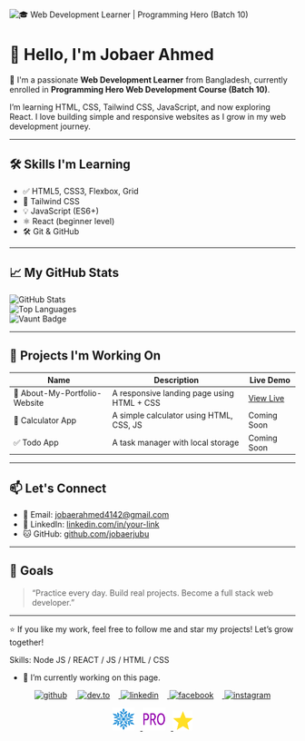 
![🎓 Web Development Learner | Programming Hero (Batch 10)](https://media.licdn.com/dms/image/v2/D5616AQGBIYq4dLLD2w/profile-displaybackgroundimage-shrink_350_1400/B56ZfkmHSNHEAY-/0/1751886887579?e=1756944000&v=beta&t=IVYsroFGrTXV8b5mdiSSU7128JunI5akYrj-8OwQxM0)

<!-- Banner Image (optional) -->
<!-- ![Banner](https://your-banner-link.com) -->

# 👋 Hello, I'm Jobaer Ahmed

🚀 I'm a passionate **Web Development Learner** from Bangladesh, currently enrolled in **Programming Hero Web Development Course (Batch 10)**.

I’m learning HTML, CSS, Tailwind CSS, JavaScript, and now exploring React. I love building simple and responsive websites as I grow in my web development journey.

---

## 🛠️ Skills I'm Learning

- ✅ HTML5, CSS3, Flexbox, Grid  
- 🎨 Tailwind CSS  
- 💡 JavaScript (ES6+)  
- ⚛️ React (beginner level)  
- 🛠️ Git & GitHub  

---

## 📈 My GitHub Stats

![GitHub Stats](https://github-readme-stats.vercel.app/api?username=jobaerjubu&show_icons=true&theme=tokyonight)  
![Top Languages](https://github-readme-stats.vercel.app/api/top-langs/?username=jobaerjubu&layout=compact&theme=tokyonight)  
![Vaunt Badge](https://api.vaunt.dev/v1/github/entities/jobaerjubu/contributions?format=svg&private=false)

---

## 💼 Projects I'm Working On

| Name               | Description                            | Live Demo |
|--------------------|----------------------------------------|-----------|
| 🎉 About-My-Portfolio-Website | A responsive landing page using HTML + CSS | [View Live](https://jobaerjubu.github.io/About-My-Portfolio-Website-/) |
| 🧮 Calculator App  | A simple calculator using HTML, CSS, JS | Coming Soon |
| ✅ Todo App        | A task manager with local storage       | Coming Soon |

---

## 📫 Let's Connect

- 📧 Email: [jobaerahmed4142@gmail.com](mailto:jobaerahmed4142@gmail.com)  
- 💼 LinkedIn: [linkedin.com/in/your-link](https://www.linkedin.com/in/your-link)  
- 🐱 GitHub: [github.com/jobaerjubu](https://github.com/jobaerjubu)

---

## 🎯 Goals

> “Practice every day. Build real projects. Become a full stack web developer.”

---

⭐ If you like my work, feel free to follow me and star my projects! Let’s grow together!



Skills: Node JS / REACT / JS / HTML / CSS

- 🔭 I’m currently working on this page. 


<!-- Social Icons with spacing -->
<p align="center">
  <a href="https://github.com/jobaerjubu">
    <img src="https://cdn.jsdelivr.net/npm/simple-icons@3.0.1/icons/github.svg" alt="github" height="40" style="margin-right: 15px;" />
  </a>
  <a href="https://dev.to/jobaerjubu">
    <img src="https://cdn.jsdelivr.net/npm/simple-icons@3.0.1/icons/dev-dot-to.svg" alt="dev.to" height="40" style="margin-right: 15px;" />
  </a>
  <a href="https://www.linkedin.com/in/jobaerjubu/">
    <img src="https://cdn.jsdelivr.net/npm/simple-icons@3.0.1/icons/linkedin.svg" alt="linkedin" height="40" style="margin-right: 15px;" />
  </a>
  <a href="https://www.facebook.com/Jobaerjubu41/">
    <img src="https://cdn.jsdelivr.net/npm/simple-icons@3.0.1/icons/facebook.svg" alt="facebook" height="40" style="margin-right: 15px;" />
  </a>
  <a href="https://www.instagram.com/jobaerjubu02/">
    <img src="https://cdn.jsdelivr.net/npm/simple-icons@3.0.1/icons/instagram.svg" alt="instagram" height="40" />
  </a>
</p>

<!-- GitHub Badges -->
<p align="center">
  <a href="https://archiveprogram.github.com/">
    <img src="https://raw.githubusercontent.com/acervenky/animated-github-badges/master/assets/acbadge.gif" width="40" height="40" style="margin-right: 10px;" />
  </a>
  <a href="https://github.com/pricing">
    <img src="https://raw.githubusercontent.com/acervenky/animated-github-badges/master/assets/pro.gif" width="40" height="40" style="margin-right: 10px;" />
  </a>
  <a href="https://stars.github.com/">
    <img src="https://raw.githubusercontent.com/acervenky/animated-github-badges/master/assets/starbadge.gif" width="35" height="35" />
  </a>
</p>






